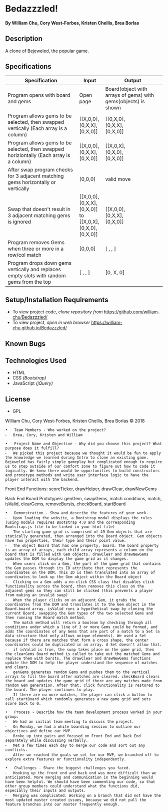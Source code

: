 # **Bedazzzled!**

#### By William Chu, Cory West-Forbes, Kristen Chellis, Brea Borlas

## Description

A clone of Bejeweled, the popular game.

## Specifications

| Specification | Input | Output |
| --- | --- | --- |
| Program opens with board and gems | Open page | Board(object with arrays of gems) with gems(objects) is shown |
| Program allows gems to be selected, then swapped vertically (Each array is a column)| [[X,0,0],<br>[0,X,X],<br>[0,X,0]]| [[0,X,0],<br>[0,X,X],<br>[0,X,0]] |
| Program allows gems to be selected, then swapped horiziontally (Each array is a column)| [[X,0,0],<br>[0,X,X],<br>[0,X,0]]| [[X,0,X],<br>[0,X,0],<br>[0,X,0]] |
| After swap program checks for 3 adjacent matching gems horizontally or vertically | [0,0,0] | valid move |
| Swap that doesn't result in 3 adjacent matching gems is ignored | [[X,0,0],<br>[0,X,X],<br>[0,X,0]]<br>to<br>[[X,0,X],<br>[0,X,0],<br>[0,X,0]] | [[X,0,0],<br>[0,X,X],<br>[0,X,0]] |
|Program removes Gems when three or more in a row/col match| [0,0,0]| [ , , ]|
|Program drops down gems vertically and replaces empty slots with random gems from the top| [ , , ]| [0, X, 0]|

## Setup/Installation Requirements

* To view project code, _clone repository from_ https://github.com/william-chu/Bedazzzled/
* To view project, _open in web browser_ https://william-chu.github.io/Bedazzzled/

## Known Bugs

## Technologies Used

* HTML
* CSS _(Bootstrap)_
* JavaScript _(jQuery)_

## License

* GPL

William Chu, Cory West-Forbes, Kristen Chellis, Brea Borlas
 © 2018


	•	Team Members - Who worked on the project?
	⁃	Brea, Cory, Kristen and William
 
	•	Project Name and Objective - Why did you choose this project? What purpose does it fulfill?
	⁃	We picked this project because we thought it would be fun to apply the knowledge we learned during Intro to clone an existing game. Bejeweled has fairly simple gameplay but complicated enough to require us to step outside of our comfort zone to figure out how to code it logically. We knew there would be opportunities to build constructors and prototype methods and write user interface logic to have the player interact with the backend. 
 
 Front End Functions:
	scoreTicker,
	drawHelper,
	drawClear,
	drawNewGems
 
 Back End Board Prototypes: 
	genGem,
	swapGems,
 match conditions,
	match,
	isValid,
	clearGems,
	removeBursts,
	checkBoard,
	startBoard
 
	•	Demonstration - Show and describe the features of your work.
	⁃	Upon loading the website, a Bootstrap modal displays the rules (using modals requires Bootstrap 4.0 and the corresponding Bootstrap.js file to be linked in your html file)
	⁃	The starting game grid is comprised of 49 Gem objects that are statically generated, then arranged into the Board object. Gem objects have two properties, their type and their point value.
	⁃	The object Board that has one property, board. The board property is an array of arrays, each child array represents a column on the board that is filled with Gem objects. drawClear and drawNewGems updates the DOM to display the game grid as it changes.
	⁃	When users click on a Gem, the part of the game grid that contains the Gem passes through its ID attribute that represents the coordinates on the DOM. This ID is then translated into an array of coordinates to look up the Gem object within the Board object
	⁃	Clicking on a Gem adds a no-click CSS class that disables click functionality across the board, then removes this class on the adjacent gems so they can still be clicked (this prevents a player from making an invalid swap)
	⁃	When the player clicks on an adjacent Gem, it grabs the coordinates from the DOM and translates it to the Gem object in the Board.board array. isValid runs a hypothetical swap by cloning the current Board, swapping the Gem types of the two selected Gems and then running the Board match method.
	⁃	The match method will return a boolean by checking through all conditions under which a line of 3 or more Gems could be formed, and adds the coordinates of any Gems that are part of a match to a Set (a data structure that only allows unique elements). We used a Set because if there are matches that form a cross shape, the center coordinates could be duplicated in an array. A Set doesn’t allow that.
	⁃	if isValid is true, the swap takes place on the game grid, then the clearGems Board method is called to take out the matched Gems and replace them with bursts. The drawClear and drawNewGems functions update the DOM to help the player understand the sequence of matches and clears.
	⁃	genGems generates random Gems and pushes them to the vertical arrays to fill the board after matches are cleared. checkBoard clears the board and updates the game grid if there are any matches made from random Gem generation. After that, click functionality is restored to the board. The player continues to play.
	⁃	If there are no more matches, the player can click a button to call startBoard which randomly generates a new game grid and sets score back to 0. 
 
	•	Process - Describe how the team development process worked in your group.
	⁃	We had an initial team meeting to discuss the project.
	⁃	On Monday, we had a white boarding session to outline our objectives and define our MVP.
	⁃	Broke up into pairs and focused on Front End and Back End separately while discussing verbally.
	⁃	Met a few times each day to merge our code and sort out any conflicts.
	⁃	After we reached the goals we set for our MVP, we branched off to explore extra features or functionality independently. 
 
	•	Challenges - Share the biggest challenges you faced.
	⁃	Hooking up the front end and back end was more difficult than we anticipated. More merging and communication in the beginning would have been helpful. We should have been commenting our code, so that other group members could understand what the functions did, especially their inputs and outputs.
	⁃	Merging was complicated. Working on a branch that did not have the most updated master created issues, because we did not pull the feature branches into our master frequently enough.
